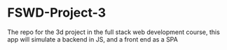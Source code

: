 # FSWD-Project-3
The repo for the 3d project in the full stack web development course, this app will simulate a backend in JS, and a front end as a SPA
